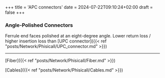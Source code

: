 +++
title = 'APC connectors'
date = 2024-07-22T09:10:24+02:00
draft = false
+++

### Angle-Polished Connectors
Ferrule end faces polished at an eight-degree angle.
Lower return loss / higher insertion loss than 
[UPC connector]({{< ref "posts/Network/Phisicall/UPC_connector.md" >}})

--- 
[Fiber]({{< ref "posts/Network/Phisicall/Fiber.md" >}})

[Cables]({{< ref "posts/Network/Phisicall/Cables.md" >}})
